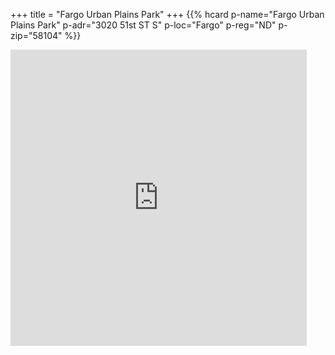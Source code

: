 +++
title = "Fargo Urban Plains Park"
+++
<span class="genericon genericon-location"></span>
{{% hcard p-name="Fargo Urban Plains Park" p-adr="3020 51st ST S"
p-loc="Fargo" p-reg="ND" p-zip="58104" %}}

<iframe src="https://www.google.com/maps/embed?pb=!1m18!1m12!1m3!1d2729.416481705831!2d-96.87569124853987!3d46.8354906488152!2m3!1f0!2f0!3f0!3m2!1i1024!2i768!4f13.1!3m3!1m2!1s0x52c8cdc7b8a9f4c3%3A0xc2b2af4684a37de8!2sUrban%20Plains%20Park!5e0!3m2!1sen!2sus!4v1656174200081!5m2!1sen!2sus" width="474" height="474" style="border:0;" allowfullscreen="" loading="lazy" referrerpolicy="no-referrer-when-downgrade"></iframe>
